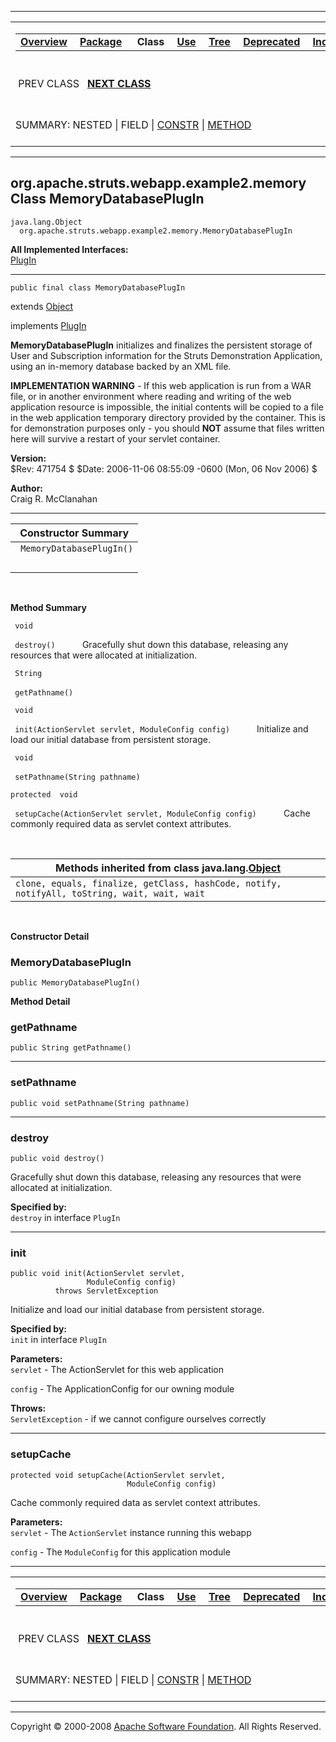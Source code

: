 ------------------------------------------------------------------------

<span id="navbar_top"></span> [](#skip-navbar_top "Skip navigation links")

<table>
<colgroup>
<col width="50%" />
<col width="50%" />
</colgroup>
<tbody>
<tr class="odd">
<td align="left"><span id="navbar_top_firstrow"></span>
<table>
<tbody>
<tr class="odd">
<td align="left"><a href="../../../../../../overview-summary.html.md"><strong>Overview</strong></a> </td>
<td align="left"><a href="package-summary.html.md"><strong>Package</strong></a> </td>
<td align="left"> <strong>Class</strong> </td>
<td align="left"><a href="class-use/MemoryDatabasePlugIn.html.md"><strong>Use</strong></a> </td>
<td align="left"><a href="package-tree.html.md"><strong>Tree</strong></a> </td>
<td align="left"><a href="../../../../../../deprecated-list.html.md"><strong>Deprecated</strong></a> </td>
<td align="left"><a href="../../../../../../index-all.html.md"><strong>Index</strong></a> </td>
<td align="left"><a href="../../../../../../help-doc.html.md"><strong>Help</strong></a> </td>
</tr>
</tbody>
</table></td>
<td align="left"></td>
</tr>
<tr class="even">
<td align="left"> PREV CLASS   <a href="../../../../../../org/apache/struts/webapp/example2/memory/MemorySubscription.html.md" title="class in org.apache.struts.webapp.example2.memory"><strong>NEXT CLASS</strong></a></td>
<td align="left"><a href="../../../../../../index.html.md?org/apache/struts/webapp/example2/memory/MemoryDatabasePlugIn.html"><strong>FRAMES</strong></a>    <a href="MemoryDatabasePlugIn.html"><strong>NO FRAMES</strong></a>    
<a href="../../../../../../allclasses-noframe.html.md"><strong>All Classes</strong></a></td>
</tr>
<tr class="odd">
<td align="left">SUMMARY: NESTED | FIELD | <a href="#constructor_summary">CONSTR</a> | <a href="#method_summary">METHOD</a></td>
<td align="left">DETAIL: FIELD | <a href="#constructor_detail">CONSTR</a> | <a href="#method_detail">METHOD</a></td>
</tr>
</tbody>
</table>

<span id="skip-navbar_top"></span>

------------------------------------------------------------------------

org.apache.struts.webapp.example2.memory
 Class MemoryDatabasePlugIn
----------------------------------------

    java.lang.Object
      org.apache.struts.webapp.example2.memory.MemoryDatabasePlugIn

**All Implemented Interfaces:**  
[PlugIn](http://struts.apache.org/apidocs/org/apache/struts/action/PlugIn.html.md?is-external=true "class or interface in org.apache.struts.action")

------------------------------------------------------------------------

    public final class MemoryDatabasePlugIn

extends [Object](http://java.sun.com/j2se/1.4.2/docs/api/java/lang/Object.html.md?is-external=true "class or interface in java.lang")

implements [PlugIn](http://struts.apache.org/apidocs/org/apache/struts/action/PlugIn.html.md?is-external=true "class or interface in org.apache.struts.action")

**MemoryDatabasePlugIn** initializes and finalizes the persistent storage of User and Subscription information for the Struts Demonstration Application, using an in-memory database backed by an XML file.

**IMPLEMENTATION WARNING** - If this web application is run from a WAR file, or in another environment where reading and writing of the web application resource is impossible, the initial contents will be copied to a file in the web application temporary directory provided by the container. This is for demonstration purposes only - you should **NOT** assume that files written here will survive a restart of your servlet container.

**Version:**  
$Rev: 471754 $ $Date: 2006-11-06 08:55:09 -0600 (Mon, 06 Nov 2006) $

**Author:**  
Craig R. McClanahan

------------------------------------------------------------------------

<span id="constructor_summary"></span>

| **Constructor Summary**   |
|---------------------------|
| ` MemoryDatabasePlugIn()` 
                            |

  <span id="method_summary"></span>

**Method Summary**

` void`

` destroy()`
           Gracefully shut down this database, releasing any resources that were allocated at initialization.

` String`

` getPathname()`
            

` void`

` init(ActionServlet servlet, ModuleConfig config)`
           Initialize and load our initial database from persistent storage.

` void`

` setPathname(String pathname)`
            

`protected  void`

` setupCache(ActionServlet servlet, ModuleConfig config)`
           Cache commonly required data as servlet context attributes.

 <span id="methods_inherited_from_class_java.lang.Object"></span>

| **Methods inherited from class java.lang.[Object](http://java.sun.com/j2se/1.4.2/docs/api/java/lang/Object.html.md?is-external=true "class or interface in java.lang")** |
|-----------------------------------------------------------------------------------------------------------------------------------------------------------------------|
| `clone, equals, finalize, getClass, hashCode, notify, notifyAll, toString, wait, wait, wait`                                                                          |

 

<span id="constructor_detail"></span>

**Constructor Detail**

### MemoryDatabasePlugIn

    public MemoryDatabasePlugIn()

<span id="method_detail"></span>

**Method Detail**

### getPathname

    public String getPathname()

------------------------------------------------------------------------

### setPathname

    public void setPathname(String pathname)

------------------------------------------------------------------------

### destroy

    public void destroy()

Gracefully shut down this database, releasing any resources that were allocated at initialization.

**Specified by:**  
`destroy` in interface `PlugIn`

------------------------------------------------------------------------

### init

    public void init(ActionServlet servlet,
                     ModuleConfig config)
              throws ServletException

Initialize and load our initial database from persistent storage.

**Specified by:**  
`init` in interface `PlugIn`

<!-- -->

**Parameters:**  
`servlet` - The ActionServlet for this web application

`config` - The ApplicationConfig for our owning module

**Throws:**  
`ServletException` - if we cannot configure ourselves correctly

------------------------------------------------------------------------

### setupCache

    protected void setupCache(ActionServlet servlet,
                              ModuleConfig config)

Cache commonly required data as servlet context attributes.

**Parameters:**  
`servlet` - The `ActionServlet` instance running this webapp

`config` - The `ModuleConfig` for this application module

------------------------------------------------------------------------

<span id="navbar_bottom"></span> [](#skip-navbar_bottom "Skip navigation links")

<table>
<colgroup>
<col width="50%" />
<col width="50%" />
</colgroup>
<tbody>
<tr class="odd">
<td align="left"><span id="navbar_bottom_firstrow"></span>
<table>
<tbody>
<tr class="odd">
<td align="left"><a href="../../../../../../overview-summary.html.md"><strong>Overview</strong></a> </td>
<td align="left"><a href="package-summary.html.md"><strong>Package</strong></a> </td>
<td align="left"> <strong>Class</strong> </td>
<td align="left"><a href="class-use/MemoryDatabasePlugIn.html.md"><strong>Use</strong></a> </td>
<td align="left"><a href="package-tree.html.md"><strong>Tree</strong></a> </td>
<td align="left"><a href="../../../../../../deprecated-list.html.md"><strong>Deprecated</strong></a> </td>
<td align="left"><a href="../../../../../../index-all.html.md"><strong>Index</strong></a> </td>
<td align="left"><a href="../../../../../../help-doc.html.md"><strong>Help</strong></a> </td>
</tr>
</tbody>
</table></td>
<td align="left"></td>
</tr>
<tr class="even">
<td align="left"> PREV CLASS   <a href="../../../../../../org/apache/struts/webapp/example2/memory/MemorySubscription.html.md" title="class in org.apache.struts.webapp.example2.memory"><strong>NEXT CLASS</strong></a></td>
<td align="left"><a href="../../../../../../index.html.md?org/apache/struts/webapp/example2/memory/MemoryDatabasePlugIn.html"><strong>FRAMES</strong></a>    <a href="MemoryDatabasePlugIn.html"><strong>NO FRAMES</strong></a>    
<a href="../../../../../../allclasses-noframe.html.md"><strong>All Classes</strong></a></td>
</tr>
<tr class="odd">
<td align="left">SUMMARY: NESTED | FIELD | <a href="#constructor_summary">CONSTR</a> | <a href="#method_summary">METHOD</a></td>
<td align="left">DETAIL: FIELD | <a href="#constructor_detail">CONSTR</a> | <a href="#method_detail">METHOD</a></td>
</tr>
</tbody>
</table>

<span id="skip-navbar_bottom"></span>

------------------------------------------------------------------------

Copyright © 2000-2008 [Apache Software Foundation](http://www.apache.org/). All Rights Reserved.
